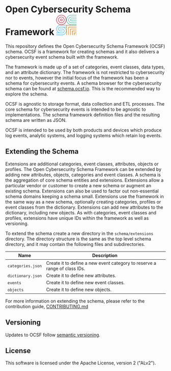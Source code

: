 # Open Cybersecurity Schema Framework ![OCSF Logo](ocsf.png "Open Cybersecurity Schema Framework") 

This repository defines the Open Cybersecurity Schema Framework (OCSF) schema.
OCSF is a framework for creating schemas and it also delivers a cybersecurity
event schema built with the framework.

The framework is made up of a set of categories, event classes, data types,
and an attribute dictionary. The framework is not restricted to cybersecurity
nor to events, however the initial focus of the framework has been a schema
for cybersecurity events. A schema browser for the cybersecurity schema can
be found at [schema.ocsf.io](https://schema.ocsf.io). This is the recommended
way to explore the schema.

OCSF is agnostic to storage format, data collection and ETL processes. The core
schema for cybersecurity events is intended to be agnostic to implementations.
The schema framework definition files and the resulting schema are written as JSON.

OCSF is intended to be used by both products and devices which produce log events,
analytic systems, and logging systems which retain log events.

## Extending the Schema

Extensions are additional categories, event classes, attributes, objects or profiles. The Open
Cybersecurity Schema Framework can be extended by adding new attributes, objects, categories
and event classes. A schema is the aggregation of core schema entities and extensions.
Extensions allow a particular vendor or customer to create a new schema or augment an existing
schema. Extensions can also be used to factor out non-essential schema domains keeping a
schema small. Extensions use the framework in the same way as a new schema, optionally
creating categories, profiles or event classes from the dictionary. Extensions can add new
attributes to the dictionary, including new objects. As with categories, event classes and profiles,
extensions have unique IDs within the framework as well as versioning.


To extend the schema create a new directory in the `schema/extensions` directory. The directory
structure is the same as the top level schema directory, and it may contain the following files
and subdirectories.

| Name              | Description                                                  |
| ----------------- | ------------------------------------------------------------ |
| `categories.json` | Create it to define a new event category to reserve a range of class IDs. |
| `dictionary.json` | Create it to define new attributes.                          |
| `events`          | Create it to define new event classes.                       |
| `objects`         | Create it to define new objects.                             |

For more information on extending the schema, please refer to the contribution guide,
[CONTRIBUTING.md](https://github.com/ocsf/ocsf-schema/blob/main/CONTRIBUTING.md)

## Versioning

Updates to OCSF follow [semantic versioning](https://semver.org/).

## License

This software is licensed under the Apache License, version 2 ("ALv2").
